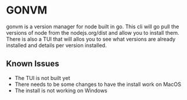 # GONVM

gonvm is a version manager for node built in go. This cli will go pull the versions of node from the nodejs.org/dist
and allow you to install them. There is also a TUI that will allos you to see what versions are already installed and
details per version installed.

## Known Issues

- The TUI is not built yet
- There needs to be some changes to have the install work on MacOS
- The install is not working on Windows
